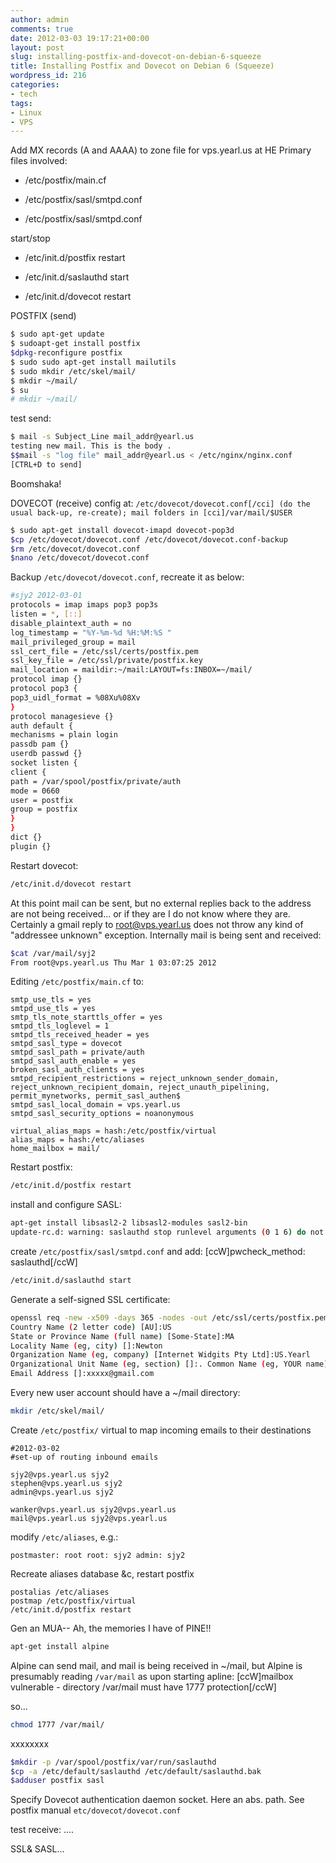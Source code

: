 ```yaml
---
author: admin
comments: true
date: 2012-03-03 19:17:21+00:00
layout: post
slug: installing-postfix-and-dovecot-on-debian-6-squeeze
title: Installing Postfix and Dovecot on Debian 6 (Squeeze)
wordpress_id: 216
categories:
- tech
tags:
- Linux
- VPS
---
```


Add MX records (A and AAAA) to zone file for vps.yearl.us at HE
Primary files involved:



	
  * /etc/postfix/main.cf

	
  * /etc/postfix/sasl/smtpd.conf

	
  * /etc/postfix/sasl/smtpd.conf


start/stop

	
  * /etc/init.d/postfix restart

	
  * /etc/init.d/saslauthd start

	
  * /etc/init.d/dovecot restart


POSTFIX (send)
```bash
$ sudo apt-get update
$ sudoapt-get install postfix
$dpkg-reconfigure postfix
$ sudo sudo apt-get install mailutils
$ sudo mkdir /etc/skel/mail/
$ mkdir ~/mail/
$ su
# mkdir ~/mail/
```

test send:
```bash
$ mail -s Subject_Line mail_addr@yearl.us
testing new mail. This is the body .
$$mail -s "log file" mail_addr@yearl.us < /etc/nginx/nginx.conf
[CTRL+D to send]
```

Boomshaka!

DOVECOT (receive)
config at: `/etc/dovecot/dovecot.conf[/cci] (do the usual back-up, re-create); mail folders in [cci]/var/mail/$USER`

```bash
$ sudo apt-get install dovecot-imapd dovecot-pop3d
$cp /etc/dovecot/dovecot.conf /etc/dovecot/dovecot.conf-backup
$rm /etc/dovecot/dovecot.conf
$nano /etc/dovecot/dovecot.conf
```

Backup `/etc/dovecot/dovecot.conf`, recreate it as below:
```bash
#sjy2 2012-03-01
protocols = imap imaps pop3 pop3s
listen = *, [::]
disable_plaintext_auth = no
log_timestamp = "%Y-%m-%d %H:%M:%S "
mail_privileged_group = mail
ssl_cert_file = /etc/ssl/certs/postfix.pem
ssl_key_file = /etc/ssl/private/postfix.key
mail_location = maildir:~/mail:LAYOUT=fs:INBOX=~/mail/
protocol imap {}
protocol pop3 {
pop3_uidl_format = %08Xu%08Xv
}
protocol managesieve {}
auth default {
mechanisms = plain login
passdb pam {}
userdb passwd {}
socket listen {
client {
path = /var/spool/postfix/private/auth
mode = 0660
user = postfix
group = postfix
}
}
dict {}
plugin {}
```
<!-- more -->


Restart dovecot:
```bash
/etc/init.d/dovecot restart
```

At this point mail can be sent, but no external replies back to the address are not being received... or if they are I do not know where they are. Certainly a gmail reply to root@vps.yearl.us does not throw any kind of "addressee unknown" exception. Internally mail is being sent and received:
```bash
$cat /var/mail/syj2
From root@vps.yearl.us Thu Mar 1 03:07:25 2012
```

Editing `/etc/postfix/main.cf` to:

```
smtp_use_tls = yes
smtpd_use_tls = yes
smtp_tls_note_starttls_offer = yes
smtpd_tls_loglevel = 1
smtpd_tls_received_header = yes
smtpd_sasl_type = dovecot
smtpd_sasl_path = private/auth
smtpd_sasl_auth_enable = yes
broken_sasl_auth_clients = yes
smtpd_recipient_restrictions = reject_unknown_sender_domain, reject_unknown_recipient_domain, reject_unauth_pipelining, permit_mynetworks, permit_sasl_authen$
smtpd_sasl_local_domain = vps.yearl.us
smtpd_sasl_security_options = noanonymous

virtual_alias_maps = hash:/etc/postfix/virtual
alias_maps = hash:/etc/aliases
home_mailbox = mail/
```

Restart postfix:
```bash
/etc/init.d/postfix restart
```

install and configure SASL:
```bash
apt-get install libsasl2-2 libsasl2-modules sasl2-bin
update-rc.d: warning: saslauthd stop runlevel arguments (0 1 6) do not match LSB Default-Stop values (1) To enable saslauthd, edit /etc/default/saslauthd and set START=yes ... (warning).
```

create `/etc/postfix/sasl/smtpd.conf` and add:
[ccW]pwcheck_method: saslauthd[/ccW]
```bash
/etc/init.d/saslauthd start
```

Generate a self-signed SSL certificate:
```bash
openssl req -new -x509 -days 365 -nodes -out /etc/ssl/certs/postfix.pem -keyout /etc/ssl/private/postfix.key
Country Name (2 letter code) [AU]:US
State or Province Name (full name) [Some-State]:MA
Locality Name (eg, city) []:Newton
Organization Name (eg, company) [Internet Widgits Pty Ltd]:US.Yearl
Organizational Unit Name (eg, section) []:. Common Name (eg, YOUR name) []:mail.vps.yearl.us
Email Address []:xxxxx@gmail.com
```

Every new user account should have a ~/mail directory:
```bash
mkdir /etc/skel/mail/
```

Create `/etc/postfix/` virtual to map incoming emails to their destinations

```
#2012-03-02
#set-up of routing inbound emails

sjy2@vps.yearl.us sjy2
stephen@vps.yearl.us sjy2
admin@vps.yearl.us sjy2

wanker@vps.yearl.us sjy2@vps.yearl.us
mail@vps.yearl.us sjy2@vps.yearl.us
```

modify `/etc/aliases`, e.g.:

```
postmaster: root root: sjy2 admin: sjy2
```

Recreate aliases database &c, restart postfix

```
postalias /etc/aliases
postmap /etc/postfix/virtual
/etc/init.d/postfix restart
```

Gen an MUA-- Ah, the memories I have of PINE!!
```bash
apt-get install alpine
```

Alpine can send mail, and mail is being received in ~/mail, but Alpine is presumably reading `/var/mail` as upon starting apline:
[ccW]mailbox vulnerable - directory /var/mail must have 1777 protection[/ccW]

so...
```bash
chmod 1777 /var/mail/
```

xxxxxxxx
```bash
$mkdir -p /var/spool/postfix/var/run/saslauthd
$cp -a /etc/default/saslauthd /etc/default/saslauthd.bak
$adduser postfix sasl
```

Specify Dovecot authentication daemon socket. Here an abs. path. See postfix manual
`etc/dovecot/dovecot.conf`

test receive:
....

SSL& SASL...
